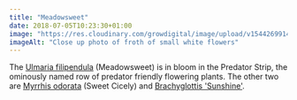```yaml
---
title: "Meadowsweet"
date: 2018-07-05T10:23:30+01:00
image: "https://res.cloudinary.com/growdigital/image/upload/v1544269914/filipendula-29288954298.jpg"
imageAlt: "Close up photo of froth of small white flowers"
---
```


The [Ulmaria filipendula](https://www.pfaf.org/user/Plant.aspx?LatinName=filipendula+ulmaria) (Meadowsweet) is in bloom in the Predator Strip, the ominously named row of predator friendly flowering plants. The other two are [Myrrhis odorata](http://temperate.theferns.info/viewtropical.php?id=Myrrhis+odorata) (Sweet Cicely) and [Brachyglottis 'Sunshine'](https://www.rhs.org.uk/Plants/86133/i-Brachyglottis-i-(Dunedin-Group)-Sunshine/Details).
